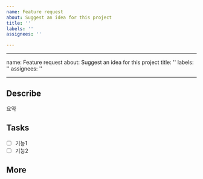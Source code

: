 ```yaml
---
name: Feature request
about: Suggest an idea for this project
title: ''
labels: ''
assignees: ''

---
```


---
name: Feature request
about: Suggest an idea for this project
title: ''
labels: ''
assignees: ''

---

## Describe
요약
## Tasks
- [ ] 기능1
- [ ] 기능2
## More
